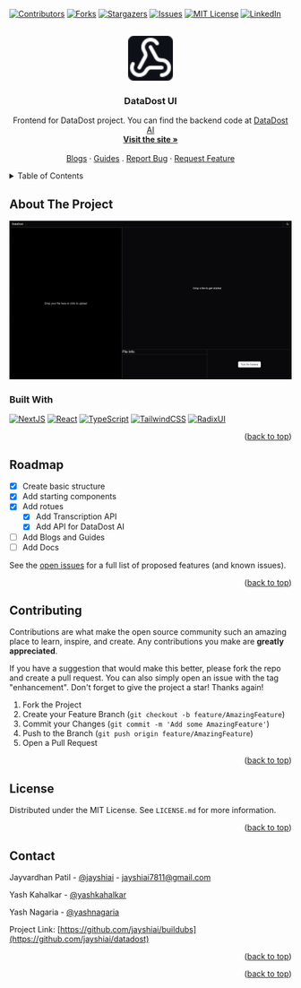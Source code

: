 <a id="readme-top"></a>

[![Contributors][contributors-shield]][contributors-url]
[![Forks][forks-shield]][forks-url]
[![Stargazers][stars-shield]][stars-url]
[![Issues][issues-shield]][issues-url]
[![MIT License][license-shield]][license-url]
[![LinkedIn][linkedin-shield]][linkedin-url]

<!-- PROJECT LOGO -->
<br />
<div align="center">
  <a href="https://github.com/jayshiai/datadostui">
    <img src="public/logo.svg" 
    style="background-color:#0d1117"
    alt="Logo" width="80" height="80">
  </a>

  <h3 align="center">DataDost UI</h3>

  <p align="center">
    Frontend for DataDost project. You can find the backend code at <a href="https://github.com/jayshiai/datadostai">DataDost AI</a>
    <br />
    <a href="https://es.3dubs.in"><strong>Visit the site »</strong></a>
    <br />
    <br />
    <a href="https://cy.3dubs.in/blog">Blogs</a>
    ·
    <a href="https://ui.3dubs.in/guides">Guides</a>
    .
    <a href="https://github.com/jayshiai/datadostui/issues/new?labels=bug&template=bug-report---.md">Report Bug</a>
    ·
    <a href="https://github.com/jayshiai/datadostui/issues/new?labels=enhancement&template=feature-request---.md">Request Feature</a>
  </p>
</div>

<!-- TABLE OF CONTENTS -->
<details>
  <summary>Table of Contents</summary>
  <ol>
    <li>
      <a href="#about-the-project">About The Project</a>
      <ul>
        <li><a href="#built-with">Built With</a></li>
      </ul>
    </li>
    <li><a href="#roadmap">Roadmap</a></li>
    <li><a href="#contributing">Contributing</a></li>
    <li><a href="#license">License</a></li>
    <li><a href="#contact">Contact</a></li>
  </ol>
</details>

<!-- ABOUT THE PROJECT -->

## About The Project

[![buildubs][product-screenshot]](https://es.3dubs.in)

### Built With

[![NextJS][Next.js]][Next-url]
[![React][React.js]][React-url]
[![TypeScript][TypeScript]][TypeScript-url]
[![TailwindCSS][Tailwind]][Tailwind-url]
[![RadixUI][RadixUI]][RadixUI-url]

<p align="right">(<a href="#readme-top">back to top</a>)</p>

<!-- ROADMAP -->

## Roadmap

- [x] Create basic structure
- [x] Add starting components
- [x] Add rotues
  - [x] Add Transcription API
  - [x] Add API for DataDost AI
- [ ] Add Blogs and Guides
- [ ] Add Docs

See the [open issues](https://github.com/jayshiai/datadost/issues) for a full list of proposed features (and known issues).

<p align="right">(<a href="#readme-top">back to top</a>)</p>

<!-- CONTRIBUTING -->

## Contributing

Contributions are what make the open source community such an amazing place to learn, inspire, and create. Any contributions you make are **greatly appreciated**.

If you have a suggestion that would make this better, please fork the repo and create a pull request. You can also simply open an issue with the tag "enhancement".
Don't forget to give the project a star! Thanks again!

1. Fork the Project
2. Create your Feature Branch (`git checkout -b feature/AmazingFeature`)
3. Commit your Changes (`git commit -m 'Add some AmazingFeature'`)
4. Push to the Branch (`git push origin feature/AmazingFeature`)
5. Open a Pull Request

<p align="right">(<a href="#readme-top">back to top</a>)</p>

<!-- LICENSE -->

## License

Distributed under the MIT License. See `LICENSE.md` for more information.

<p align="right">(<a href="#readme-top">back to top</a>)</p>

<!-- CONTACT -->

## Contact

Jayvardhan Patil - [@jayshiai](https://www.reddit.com/user/jayshiai/) - jayshiai7811@gmail.com

Yash Kahalkar - [@yashkahalkar](https://www.reddit.com/user/yashkahalkar/)

Yash Nagaria - [@yashnagaria](https://www.reddit.com/user/yashnagaria/)

Project Link: [https://github.com/jayshiai/buildubs](https://github.com/jayshiai/datadost)

<p align="right">(<a href="#readme-top">back to top</a>)</p>

<p align="right">(<a href="#readme-top">back to top</a>)</p>

<!-- MARKDOWN LINKS & IMAGES -->
<!-- https://www.markdownguide.org/basic-syntax/#reference-style-links -->

[contributors-shield]: https://img.shields.io/github/contributors/jayshiai/datadostui?style=plastic
[contributors-url]: https://github.com/jayshiai/datadostui/graphs/contributors
[forks-shield]: https://img.shields.io/github/forks/jayshiai/datadostui?style=plastic
[forks-url]: https://github.com/jayshiai/datadostui/network/members
[stars-shield]: https://img.shields.io/github/stars/jayshiai/datadostui.svg?style=plastic
[stars-url]: https://github.com/jayshiai/datadostui/stargazers
[issues-shield]: https://img.shields.io/github/issues/jayshiai/datadostui.svg?style=plastic
[issues-url]: https://github.com/jayshiai/datadostui/issues
[license-shield]: https://img.shields.io/github/license/jayshiai/datadostui.svg?style=plastic
[license-url]: https://github.com/jayshiai/datadostui/blob/master/LICENSE.md
[linkedin-shield]: https://img.shields.io/badge/-LinkedIn-black.svg?style=plastic&logo=linkedin&colorB=555
[linkedin-url]: https://www.linkedin.com/in/jayvardhan-patil-419b9926b/
[product-screenshot]: public/screenshot.png
[Next.js]: https://img.shields.io/badge/next.js-000000?style=for-the-badge&logo=nextdotjs&logoColor=white
[Next-url]: https://nextjs.org/
[React.js]: https://img.shields.io/badge/React-20232A?style=for-the-badge&logo=react&logoColor=61DAFB
[React-url]: https://reactjs.org/
[TypeScript]: https://img.shields.io/badge/TypeScript-3178C6?style=for-the-badge&logo=typescript&logoColor=white
[TypeScript-url]: https://www.typescriptlang.org/
[Tailwind]: https://img.shields.io/badge/Tailwindcss-06B6D4?style=for-the-badge&logo=tailwindcss&logoColor=white
[Tailwind-url]: https://tailwindcss.com/
[RadixUI]: https://img.shields.io/badge/Radix_UI-161618?style=for-the-badge&logo=radixui&logoColor=white
[RadixUI-url]: https://www.radix-ui.com/
